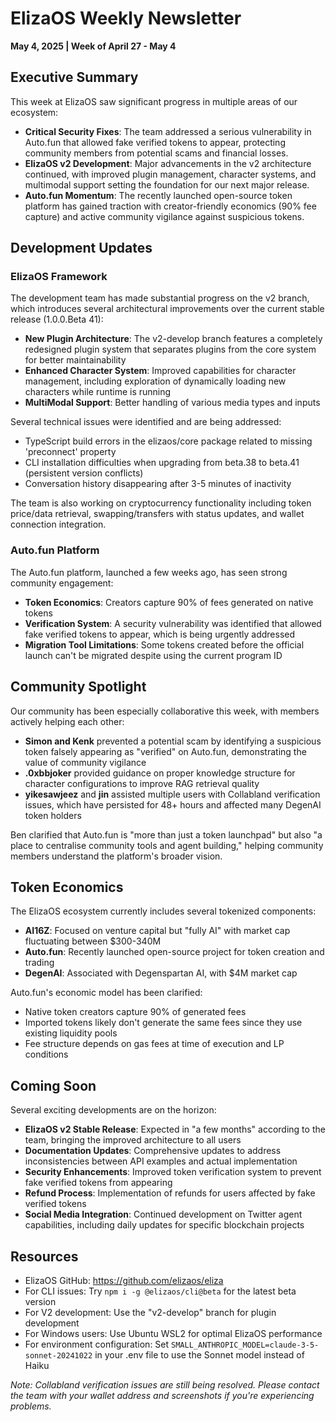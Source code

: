 # ElizaOS Weekly Newsletter
**May 4, 2025 | Week of April 27 - May 4**

## Executive Summary

This week at ElizaOS saw significant progress in multiple areas of our ecosystem:

- **Critical Security Fixes**: The team addressed a serious vulnerability in Auto.fun that allowed fake verified tokens to appear, protecting community members from potential scams and financial losses.
- **ElizaOS v2 Development**: Major advancements in the v2 architecture continued, with improved plugin management, character systems, and multimodal support setting the foundation for our next major release.
- **Auto.fun Momentum**: The recently launched open-source token platform has gained traction with creator-friendly economics (90% fee capture) and active community vigilance against suspicious tokens.

## Development Updates

### ElizaOS Framework

The development team has made substantial progress on the v2 branch, which introduces several architectural improvements over the current stable release (1.0.0.Beta 41):

- **New Plugin Architecture**: The v2-develop branch features a completely redesigned plugin system that separates plugins from the core system for better maintainability
- **Enhanced Character System**: Improved capabilities for character management, including exploration of dynamically loading new characters while runtime is running
- **MultiModal Support**: Better handling of various media types and inputs

Several technical issues were identified and are being addressed:

- TypeScript build errors in the elizaos/core package related to missing 'preconnect' property
- CLI installation difficulties when upgrading from beta.38 to beta.41 (persistent version conflicts)
- Conversation history disappearing after 3-5 minutes of inactivity

The team is also working on cryptocurrency functionality including token price/data retrieval, swapping/transfers with status updates, and wallet connection integration.

### Auto.fun Platform

The Auto.fun platform, launched a few weeks ago, has seen strong community engagement:

- **Token Economics**: Creators capture 90% of fees generated on native tokens
- **Verification System**: A security vulnerability was identified that allowed fake verified tokens to appear, which is being urgently addressed
- **Migration Tool Limitations**: Some tokens created before the official launch can't be migrated despite using the current program ID

## Community Spotlight

Our community has been especially collaborative this week, with members actively helping each other:

- **Simon and Kenk** prevented a potential scam by identifying a suspicious token falsely appearing as "verified" on Auto.fun, demonstrating the value of community vigilance
- **.0xbbjoker** provided guidance on proper knowledge structure for character configurations to improve RAG retrieval quality
- **yikesawjeez** and **jin** assisted multiple users with Collabland verification issues, which have persisted for 48+ hours and affected many DegenAI token holders

Ben clarified that Auto.fun is "more than just a token launchpad" but also "a place to centralise community tools and agent building," helping community members understand the platform's broader vision.

## Token Economics

The ElizaOS ecosystem currently includes several tokenized components:

- **AI16Z**: Focused on venture capital but "fully AI" with market cap fluctuating between $300-340M
- **Auto.fun**: Recently launched open-source project for token creation and trading
- **DegenAI**: Associated with Degenspartan AI, with $4M market cap

Auto.fun's economic model has been clarified:
- Native token creators capture 90% of generated fees
- Imported tokens likely don't generate the same fees since they use existing liquidity pools
- Fee structure depends on gas fees at time of execution and LP conditions

## Coming Soon

Several exciting developments are on the horizon:

- **ElizaOS v2 Stable Release**: Expected in "a few months" according to the team, bringing the improved architecture to all users
- **Documentation Updates**: Comprehensive updates to address inconsistencies between API examples and actual implementation
- **Security Enhancements**: Improved token verification system to prevent fake verified tokens from appearing
- **Refund Process**: Implementation of refunds for users affected by fake verified tokens
- **Social Media Integration**: Continued development on Twitter agent capabilities, including daily updates for specific blockchain projects

## Resources

- ElizaOS GitHub: https://github.com/elizaos/eliza
- For CLI issues: Try `npm i -g @elizaos/cli@beta` for the latest beta version
- For V2 development: Use the "v2-develop" branch for plugin development
- For Windows users: Use Ubuntu WSL2 for optimal ElizaOS performance
- For environment configuration: Set `SMALL_ANTHROPIC_MODEL=claude-3-5-sonnet-20241022` in your .env file to use the Sonnet model instead of Haiku

*Note: Collabland verification issues are still being resolved. Please contact the team with your wallet address and screenshots if you're experiencing problems.*
